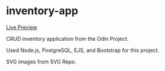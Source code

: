 # inventory-app

<a href="https://inventory-app-jbjm.onrender.com/">Live Preview</a>

CRUD inventory application from the Odin Project. 

Used Node.js, PostgreSQL, EJS, and Bootstrap for this project. 

SVG images from SVG Repo.
